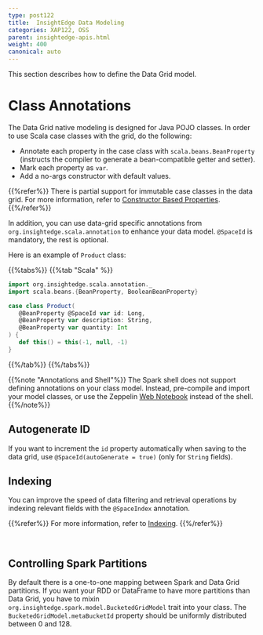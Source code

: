 ```yaml
---
type: post122
title:  InsightEdge Data Modeling
categories: XAP122, OSS
parent: insightedge-apis.html
weight: 400
canonical: auto
---
```


This section describes how to define the Data Grid model.


# Class Annotations

The Data Grid native modeling is designed for  Java POJO classes. In order to use Scala case classes with the grid, do the following:

* Annotate each property in the case class with `scala.beans.BeanProperty` (instructs the compiler to generate a bean-compatible getter and setter).
* Mark each property as `var`.
* Add a no-args constructor with default values.

{{%refer%}}
There is partial support for immutable case classes in the data grid. For more information, refer to [Constructor Based Properties](./scala-constructor-based-properties.html).
{{%/refer%}}

In addition, you can use data-grid specific annotations from `org.insightedge.scala.annotation` to enhance your data model. `@SpaceId` is mandatory, the rest is optional.

Here is an example of `Product` class:

{{%tabs%}}
{{%tab "Scala" %}}
```scala
import org.insightedge.scala.annotation._
import scala.beans.{BeanProperty, BooleanBeanProperty}

case class Product(
   @BeanProperty @SpaceId var id: Long,
   @BeanProperty var description: String,
   @BeanProperty var quantity: Int
) {
   def this() = this(-1, null, -1)
}
```
{{%/tab%}}
{{%/tabs%}}

{{%note "Annotations and Shell"%}}
The Spark shell does not support defining annotations on your class model. Instead, pre-compile and import your model classes, or use the Zeppelin [Web Notebook](../started/insightedge-zeppelin.html) instead of the shell.
{{%/note%}}

## Autogenerate ID

If you want to increment the `id` property automatically when saving to the data grid, use `@SpaceId(autoGenerate = true)` (only for `String` fields).

## Indexing

You can improve the speed of data filtering and retrieval operations by indexing relevant fields with the `@SpaceIndex` annotation. 

{{%refer%}}
For more information, refer to [Indexing](./indexing-overview.html).
{{%/refer%}}

<br>

## Controlling Spark Partitions

By default there is a one-to-one mapping between Spark and Data Grid partitions. If you want your RDD or DataFrame to have more partitions than Data Grid, you have to mixin `org.insightedge.spark.model.BucketedGridModel` trait into your class.
The `BucketedGridModel.metaBucketId` property should be uniformly distributed between 0 and 128.
